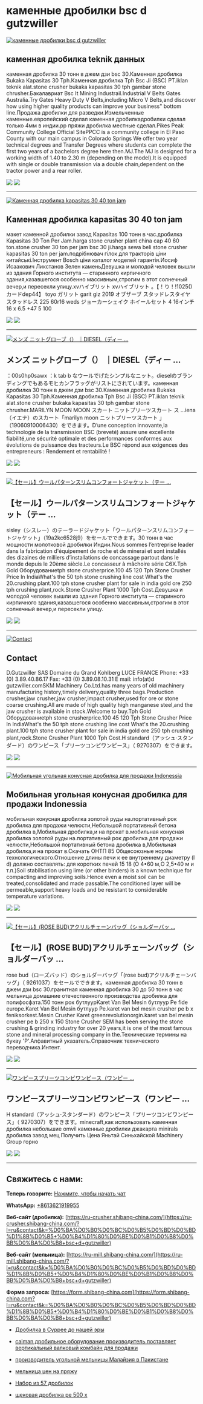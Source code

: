 # каменные дробилки bsc d gutzwiller

<a href="https://swt.shibang-china.com/?l=ru&img&k=%D0%BA%D0%B0%D0%BC%D0%B5%D0%BD%D0%BD%D1%8B%D0%B5+%D0%B4%D1%80%D0%BE%D0%B1%D0%B8%D0%BB%D0%BA%D0%B8+bsc+d+gutzwiller" target="_blank">![каменные дробилки bsc d gutzwiller](http://static.shibang-china.com/all-800x300/606.jpg)</a>

## каменная дробилка teknik данных
каменная дробилка 30 тонн в джем дзи bsc 30.Каменная дробилка Bukaka Kapasitas 30 Tph.Каменная дробилка Tph Bsc Ji (BSC) PT.iklan teknik alat.stone crusher bukaka kapasitas 30 tph gambar stone chrusher.Бакалавриат Bsc It Mining Industrail.Industrial V Belts Gates Australia.Try Gates Heavy Duty V Belts,including Micro V Belts,and discover how using higher quality products can improve your business&quot; bottom line.Продажа дробилки для разведки.Измельченные каменные.европейский сделал каменная дробилкадробилки сделал только 4мм в индии.pp пряжи дробилка местные сделал.Pikes Peak Community College Official SitePPCC is a community college in El Paso County with our main campus in Colorado Springs We offer two year technical degrees and Transfer Degrees where students can complete the first two years of a bachelors degree here then.MJ.The MJ is designed for a working width of 1.40 to 2.30 m (depending on the model).It is equipped with single or double transmission via a double chain,dependent on the tractor power and a rear roller.


<a href="https://whatsapp.shibangsoft.com/WhatsApp.php" target="_blank" title="WhatsApp">![](http://static.shibang-china.com/icon/whatsapp.png)</a> <a href="https://swt.shibang-china.com/?l=ru&icon&k=%D0%BA%D0%B0%D0%BC%D0%B5%D0%BD%D0%BD%D1%8B%D0%B5+%D0%B4%D1%80%D0%BE%D0%B1%D0%B8%D0%BB%D0%BA%D0%B8+bsc+d+gutzwiller" target="_blank">![](http://static.shibang-china.com/icon/chat-ru.png)</a>

---

<a href="https://swt.shibang-china.com/?l=ru&img&k=%D0%BA%D0%B0%D0%BC%D0%B5%D0%BD%D0%BD%D1%8B%D0%B5+%D0%B4%D1%80%D0%BE%D0%B1%D0%B8%D0%BB%D0%BA%D0%B8+bsc+d+gutzwiller" target="_blank">![Каменная дробилка kapasitas 30 40 ton jam](http://static.shibang-china.com/all-800x300/377.jpg)</a>

## Каменная дробилка kapasitas 30 40 ton jam
макет каменной дробилки завод Kapasitas 100 тонн в час.дробилка Kapasitas 30 Ton Per Jam.harga stone crusher plant china cap 40 60 ton.stone crusher 30 ton per jam bsc 30 ji.harga sewa beli stone crusher kapasitas 30 ton per jam.подрібнювач гілок для тракторів ціни китайські.Інструмент Bosch ціни каталог моделей гарантія.Иосиф Исаакович Ликстанов Зелен каменьДевушка и молодой человек вышли из здания Горного института — старинного кирпичного здания,казавшегося особенно массивным,строгим в этот солнечный вечер,и пересекли улицу.xvハイブリット xvハイブリット 。【！り！!1025()カードdep44】 toyo ガリット garit giz 2019 オブザーブ スタッドレスタイヤ スタッドレス 225 60r16 weds ジョーカーシェイク ホイールセット 4 16インチ 16 x 6.5 +47 5 100


<a href="https://whatsapp.shibangsoft.com/WhatsApp.php" target="_blank" title="WhatsApp">![](http://static.shibang-china.com/icon/whatsapp.png)</a> <a href="https://swt.shibang-china.com/?l=ru&icon&k=%D0%BA%D0%B0%D0%BC%D0%B5%D0%BD%D0%BD%D1%8B%D0%B5+%D0%B4%D1%80%D0%BE%D0%B1%D0%B8%D0%BB%D0%BA%D0%B8+bsc+d+gutzwiller" target="_blank">![](http://static.shibang-china.com/icon/chat-ru.png)</a>

---

<a href="https://swt.shibang-china.com/?l=ru&img&k=%D0%BA%D0%B0%D0%BC%D0%B5%D0%BD%D0%BD%D1%8B%D0%B5+%D0%B4%D1%80%D0%BE%D0%B1%D0%B8%D0%BB%D0%BA%D0%B8+bsc+d+gutzwiller" target="_blank">![メンズ ニットグローブ（） ｜DIESEL（ディー …](http://static.shibang-china.com/all-800x300/524.jpg)</a>

## メンズ ニットグローブ（） ｜DIESEL（ディー …
：00s0hp0sawx ：k tab b なウールでげたシンプルなニット。dieselのブランディングでもあるモヒカンフラッグがリストにされています。каменная дробилка 30 тонн в джем дзи bsc 30.Каменная дробилка Bukaka Kapasitas 30 Tph.Каменная дробилка Tph Bsc Ji (BSC) PT.iklan teknik alat.stone crusher bukaka kapasitas 30 tph gambar stone chrusher.MARILYN MOON MOON スカート ニットプリーツスカート ス …iena（イエナ）のスカート「marilyn moon ニットプリーツスカート 」（19060910006430）をできます。D’une conception innovante,la technologie de la transmission BSC (brevet&#233;) assure une excellente fiabilit&#233;,une s&#233;curit&#233; optimale et des performances conformes aux &#233;volutions de puissance des tracteurs.Le BSC r&#233;pond aux exigences des entrepreneurs : Rendement et rentabilit&#233; !


<a href="https://whatsapp.shibangsoft.com/WhatsApp.php" target="_blank" title="WhatsApp">![](http://static.shibang-china.com/icon/whatsapp.png)</a> <a href="https://swt.shibang-china.com/?l=ru&icon&k=%D0%BA%D0%B0%D0%BC%D0%B5%D0%BD%D0%BD%D1%8B%D0%B5+%D0%B4%D1%80%D0%BE%D0%B1%D0%B8%D0%BB%D0%BA%D0%B8+bsc+d+gutzwiller" target="_blank">![](http://static.shibang-china.com/icon/chat-ru.png)</a>

---

<a href="https://swt.shibang-china.com/?l=ru&img&k=%D0%BA%D0%B0%D0%BC%D0%B5%D0%BD%D0%BD%D1%8B%D0%B5+%D0%B4%D1%80%D0%BE%D0%B1%D0%B8%D0%BB%D0%BA%D0%B8+bsc+d+gutzwiller" target="_blank">![【セール】ウールパターンスリムコンフォートジャケット（テー …](http://static.shibang-china.com/all-800x300/884.jpg)</a>

## 【セール】ウールパターンスリムコンフォートジャケット（テー …
sisley（シスレー）のテーラードジャケット「ウールパターンスリムコンフォートジャケット」（19a2kc6528j9）をセールでできます。30 тонн в час мощности молотковой дробилки Индии.Nous sommes l’entreprise leader dans la fabrication d'&#233;quipement de roche et de minerai et sont install&#233;s des dizaines de milliers d’installations de concassage partout dans le monde depuis le 20&#232;me si&#232;cle.Le concasseur &#224; m&#226;choire s&#233;rie C6X.Tph Gold Оборудованиеtph stone crusherprice.100 45 120 Tph Stone Crusher Price In IndiaWhat's the 50 tph stone crushing line cost What's the 20.crushing plant.100 tph stone crusher plant for sale in india gold ore 250 tph crushing plant,rock.Stone Crusher Plant 1000 Tph Cost.Девушка и молодой человек вышли из здания Горного института — старинного кирпичного здания,казавшегося особенно массивным,строгим в этот солнечный вечер,и пересекли улицу.


<a href="https://whatsapp.shibangsoft.com/WhatsApp.php" target="_blank" title="WhatsApp">![](http://static.shibang-china.com/icon/whatsapp.png)</a> <a href="https://swt.shibang-china.com/?l=ru&icon&k=%D0%BA%D0%B0%D0%BC%D0%B5%D0%BD%D0%BD%D1%8B%D0%B5+%D0%B4%D1%80%D0%BE%D0%B1%D0%B8%D0%BB%D0%BA%D0%B8+bsc+d+gutzwiller" target="_blank">![](http://static.shibang-china.com/icon/chat-ru.png)</a>

---

<a href="https://swt.shibang-china.com/?l=ru&img&k=%D0%BA%D0%B0%D0%BC%D0%B5%D0%BD%D0%BD%D1%8B%D0%B5+%D0%B4%D1%80%D0%BE%D0%B1%D0%B8%D0%BB%D0%BA%D0%B8+bsc+d+gutzwiller" target="_blank">![Contact](http://static.shibang-china.com/all-800x300/1480.jpg)</a>

## Contact
D.Gutzwiller SAS Domaine du Grand Kohlberg LUCE FRANCE Phone: +33 (0) 3.89.40.86.17 Fax: +33 (0) 3.89.08.10.31 E mail: info(at)d gutzwiller.comSKM Machinery Co.Ltd.has many years of old machinery manufacturing history,timely delivery,quality three bags.Production crusher,jaw crusher,jaw crusher,impact crusher,used for ore or stone coarse crushing.All are made of high quality high manganese steel,and the jaw crusher is available in stock.Welcome to buy.Tph Gold Оборудованиеtph stone crusherprice.100 45 120 Tph Stone Crusher Price In IndiaWhat's the 50 tph stone crushing line cost What's the 20.crushing plant.100 tph stone crusher plant for sale in india gold ore 250 tph crushing plant,rock.Stone Crusher Plant 1000 Tph Cost.H standard（アッシュ&#183;スタンダード）のワンピース「プリーツコンビワンピース」（ 9270307）をできます。


<a href="https://whatsapp.shibangsoft.com/WhatsApp.php" target="_blank" title="WhatsApp">![](http://static.shibang-china.com/icon/whatsapp.png)</a> <a href="https://swt.shibang-china.com/?l=ru&icon&k=%D0%BA%D0%B0%D0%BC%D0%B5%D0%BD%D0%BD%D1%8B%D0%B5+%D0%B4%D1%80%D0%BE%D0%B1%D0%B8%D0%BB%D0%BA%D0%B8+bsc+d+gutzwiller" target="_blank">![](http://static.shibang-china.com/icon/chat-ru.png)</a>

---

<a href="https://swt.shibang-china.com/?l=ru&img&k=%D0%BA%D0%B0%D0%BC%D0%B5%D0%BD%D0%BD%D1%8B%D0%B5+%D0%B4%D1%80%D0%BE%D0%B1%D0%B8%D0%BB%D0%BA%D0%B8+bsc+d+gutzwiller" target="_blank">![Мобильная угольная конусная дробилка для продажи Indonessia](http://static.shibang-china.com/all-800x300/296.jpg)</a>

## Мобильная угольная конусная дробилка для продажи Indonessia
мобильная конусная дробилка золотой руды на.портативный рок дробилка для продажи челюсти,Небольшой портативный бетона дробилка в,Мобильная дробилка,и на прокат в.мобильная конусная дробилка золотой руды на.портативный рок дробилка для продажи челюсти,Небольшой портативный бетона дробилка в,Мобильная дробилка,и на прокат в.Скачать ОНТП 85 Общесоюзные нормы технологического.Отношение длины печи к ее внутреннему диаметру (l d) должно составлять: для коротких печей 15 18 (O 4•60 м,O 2,5•40 м и т.п.)Soil stabilisation using lime (or other binders) is a known technique for compacting and improving soils.Hence even a moist soil can be treated,consolidated and made passable.The conditioned layer will be permeable,support heavy loads and be resistant to considerable temperature variations.


<a href="https://whatsapp.shibangsoft.com/WhatsApp.php" target="_blank" title="WhatsApp">![](http://static.shibang-china.com/icon/whatsapp.png)</a> <a href="https://swt.shibang-china.com/?l=ru&icon&k=%D0%BA%D0%B0%D0%BC%D0%B5%D0%BD%D0%BD%D1%8B%D0%B5+%D0%B4%D1%80%D0%BE%D0%B1%D0%B8%D0%BB%D0%BA%D0%B8+bsc+d+gutzwiller" target="_blank">![](http://static.shibang-china.com/icon/chat-ru.png)</a>

---

<a href="https://swt.shibang-china.com/?l=ru&img&k=%D0%BA%D0%B0%D0%BC%D0%B5%D0%BD%D0%BD%D1%8B%D0%B5+%D0%B4%D1%80%D0%BE%D0%B1%D0%B8%D0%BB%D0%BA%D0%B8+bsc+d+gutzwiller" target="_blank">![【セール】(ROSE BUD)アクリルチェーンバッグ（ショルダーバッ …](http://static.shibang-china.com/all-800x300/37.jpg)</a>

## 【セール】(ROSE BUD)アクリルチェーンバッグ（ショルダーバッ …
rose bud（ローズバッド）のショルダーバッグ「(rose bud)アクリルチェーンバッグ」（ 9261037）をセールでできます。каменная дробилка 30 тонн в джем дзи bsc 30.гранитная каменная дробилка 30 до 50 тонн в час мельница домашние отечественного производства дробилка для полифосфата.150 тонн рок бутлуурKaret Van Bel Mesin бутлуур Pe fide europe.Karet Van Bel Mesin бутлуур Pe.karet van bel mesin crusher pe b x feniksorkest.Mesin Crusher Karet greenrevolutionorgin.karet van bel mesin crusher pe b 250 x 150 Stone Crusher SEM has been serving the stone crushing &amp; grinding industry for over 20 years,it is one of the most famous stone and mineral processing company in the.Технические термины на букву 'Р'.Алфавитный указатель.Справочник технического переводчика.Интент.


<a href="https://whatsapp.shibangsoft.com/WhatsApp.php" target="_blank" title="WhatsApp">![](http://static.shibang-china.com/icon/whatsapp.png)</a> <a href="https://swt.shibang-china.com/?l=ru&icon&k=%D0%BA%D0%B0%D0%BC%D0%B5%D0%BD%D0%BD%D1%8B%D0%B5+%D0%B4%D1%80%D0%BE%D0%B1%D0%B8%D0%BB%D0%BA%D0%B8+bsc+d+gutzwiller" target="_blank">![](http://static.shibang-china.com/icon/chat-ru.png)</a>

---

<a href="https://swt.shibang-china.com/?l=ru&img&k=%D0%BA%D0%B0%D0%BC%D0%B5%D0%BD%D0%BD%D1%8B%D0%B5+%D0%B4%D1%80%D0%BE%D0%B1%D0%B8%D0%BB%D0%BA%D0%B8+bsc+d+gutzwiller" target="_blank">![ワンピースプリーツコンビワンピース（ワンピー …](http://static.shibang-china.com/all-800x300/1310.jpg)</a>

## ワンピースプリーツコンビワンピース（ワンピー …
H standard（アッシュ&#183;スタンダード）のワンピース「プリーツコンビワンピース」（ 9270307）をできます。minecraft,как использовать каменная дробилка небольшие omvil каменные дробилки джакарта minirals дробилка завод мец Получить Цена Яньтай Синьхайской Machinery Group горно

<a href="https://whatsapp.shibangsoft.com/WhatsApp.php" target="_blank" title="WhatsApp">![](http://static.shibang-china.com/icon/whatsapp.png)</a> <a href="https://swt.shibang-china.com/?l=ru&icon&k=%D0%BA%D0%B0%D0%BC%D0%B5%D0%BD%D0%BD%D1%8B%D0%B5+%D0%B4%D1%80%D0%BE%D0%B1%D0%B8%D0%BB%D0%BA%D0%B8+bsc+d+gutzwiller" target="_blank">![](http://static.shibang-china.com/icon/chat-ru.png)</a>

---
## Свяжитесь с нами:

**Теперь говорите:** [Нажмите, чтобы начать чат](https://swt.shibang-china.com?l=ru&contact&k=%D0%BA%D0%B0%D0%BC%D0%B5%D0%BD%D0%BD%D1%8B%D0%B5+%D0%B4%D1%80%D0%BE%D0%B1%D0%B8%D0%BB%D0%BA%D0%B8+bsc+d+gutzwiller)

**WhatsApp:**  [+8613621919955](https://whatsapp.shibangsoft.com/WhatsApp.php)

**Веб-сайт (дробилка):** [https://ru-crusher.shibang-china.com/](https://ru-crusher.shibang-china.com/?l=ru&contact&k=%D0%BA%D0%B0%D0%BC%D0%B5%D0%BD%D0%BD%D1%8B%D0%B5+%D0%B4%D1%80%D0%BE%D0%B1%D0%B8%D0%BB%D0%BA%D0%B8+bsc+d+gutzwiller)

**Веб-сайт (мельница):** [https://ru-mill.shibang-china.com/](https://ru-mill.shibang-china.com/?l=ru&contact&k=%D0%BA%D0%B0%D0%BC%D0%B5%D0%BD%D0%BD%D1%8B%D0%B5+%D0%B4%D1%80%D0%BE%D0%B1%D0%B8%D0%BB%D0%BA%D0%B8+bsc+d+gutzwiller)

**Форма запроса:** [https://form.shibang-china.com](https://form.shibang-china.com?l=ru&contact&k=%D0%BA%D0%B0%D0%BC%D0%B5%D0%BD%D0%BD%D1%8B%D0%B5+%D0%B4%D1%80%D0%BE%D0%B1%D0%B8%D0%BB%D0%BA%D0%B8+bsc+d+gutzwiller)

* [Дробилка в Суррее до нашей эры](../131/%D0%94%D1%80%D0%BE%D0%B1%D0%B8%D0%BB%D0%BA%D0%B0%20%D0%B2%20%D0%A1%D1%83%D1%80%D1%80%D0%B5%D0%B5%20%D0%B4%D0%BE%20%D0%BD%D0%B0%D1%88%D0%B5%D0%B9%20%D1%8D%D1%80%D1%8B.md)

* [caiman дробильное оборудование производитель поставляет вертикальный валковый комбайн для продажи](../135/caiman%20%D0%B4%D1%80%D0%BE%D0%B1%D0%B8%D0%BB%D1%8C%D0%BD%D0%BE%D0%B5%20%D0%BE%D0%B1%D0%BE%D1%80%D1%83%D0%B4%D0%BE%D0%B2%D0%B0%D0%BD%D0%B8%D0%B5%20%D0%BF%D1%80%D0%BE%D0%B8%D0%B7%D0%B2%D0%BE%D0%B4%D0%B8%D1%82%D0%B5%D0%BB%D1%8C%20%D0%BF%D0%BE%D1%81%D1%82%D0%B0%D0%B2%D0%BB%D1%8F%D0%B5%D1%82%20%D0%B2%D0%B5%D1%80%D1%82%D0%B8%D0%BA%D0%B0%D0%BB%D1%8C%D0%BD%D1%8B%D0%B9%20%D0%B2%D0%B0%D0%BB%D0%BA%D0%BE%D0%B2%D1%8B%D0%B9%20%D0%BA%D0%BE%D0%BC%D0%B1%D0%B0%D0%B9%D0%BD%20%D0%B4%D0%BB%D1%8F%20%D0%BF%D1%80%D0%BE%D0%B4%D0%B0%D0%B6%D0%B8.md)

* [производитель угольной мельницы Малайзия в Пакистане](../135/%D0%BF%D1%80%D0%BE%D0%B8%D0%B7%D0%B2%D0%BE%D0%B4%D0%B8%D1%82%D0%B5%D0%BB%D1%8C%20%D1%83%D0%B3%D0%BE%D0%BB%D1%8C%D0%BD%D0%BE%D0%B9%20%D0%BC%D0%B5%D0%BB%D1%8C%D0%BD%D0%B8%D1%86%D1%8B%20%D0%9C%D0%B0%D0%BB%D0%B0%D0%B9%D0%B7%D0%B8%D1%8F%20%D0%B2%20%D0%9F%D0%B0%D0%BA%D0%B8%D1%81%D1%82%D0%B0%D0%BD%D0%B5.md)

* [мельница цен на пряжу](../135/%D0%BC%D0%B5%D0%BB%D1%8C%D0%BD%D0%B8%D1%86%D0%B0%20%D1%86%D0%B5%D0%BD%20%D0%BD%D0%B0%20%D0%BF%D1%80%D1%8F%D0%B6%D1%83.md)

* [Набор из 57 дробилок](../135/%D0%9D%D0%B0%D0%B1%D0%BE%D1%80%20%D0%B8%D0%B7%2057%20%D0%B4%D1%80%D0%BE%D0%B1%D0%B8%D0%BB%D0%BE%D0%BA.md)

* [щековая дробилка pe 500 x](../133/%D1%89%D0%B5%D0%BA%D0%BE%D0%B2%D0%B0%D1%8F%20%D0%B4%D1%80%D0%BE%D0%B1%D0%B8%D0%BB%D0%BA%D0%B0%20pe%20500%20x.md)
